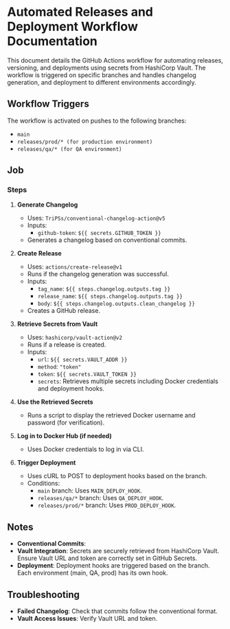 # Automated Releases and Deployment Workflow Documentation

This document details the GitHub Actions workflow for automating releases, versioning, and deployments using secrets from HashiCorp Vault. The workflow is triggered on specific branches and handles changelog generation, and deployment to different environments accordingly.

## Workflow Triggers

The workflow is activated on pushes to the following branches:

- `main`
- `releases/prod/* (for production environment)`
- `releases/qa/* (for QA environment)`

## Job

### Steps

1. **Generate Changelog**
   - Uses: `TriPSs/conventional-changelog-action@v5`
   - Inputs:
     - `github-token`: `${{ secrets.GITHUB_TOKEN }}`
   - Generates a changelog based on conventional commits.

2. **Create Release**
   - Uses: `actions/create-release@v1`
   - Runs if the changelog generation was successful.
   - Inputs:
     - `tag_name`: `${{ steps.changelog.outputs.tag }}`
     - `release_name`: `${{ steps.changelog.outputs.tag }}`
     - `body`: `${{ steps.changelog.outputs.clean_changelog }}`
   - Creates a GitHub release.

3. **Retrieve Secrets from Vault**
   - Uses: `hashicorp/vault-action@v2`
   - Runs if a release is created.
   - Inputs:
     - `url`: `${{ secrets.VAULT_ADDR }}`
     - `method`: `"token"`
     - `token`: `${{ secrets.VAULT_TOKEN }}`
     - `secrets`: Retrieves multiple secrets including Docker credentials and deployment hooks.

4. **Use the Retrieved Secrets**
   - Runs a script to display the retrieved Docker username and password (for verification).

5. **Log in to Docker Hub (if needed)**
   - Uses Docker credentials to log in via CLI.

6. **Trigger Deployment**
    - Uses cURL to POST to deployment hooks based on the branch.
    - Conditions:
      - `main` branch: Uses `MAIN_DEPLOY_HOOK`.
      - `releases/qa/*` branch: Uses `QA_DEPLOY_HOOK`.
      - `releases/prod/*` branch: Uses `PROD_DEPLOY_HOOK`.

## Notes

- **Conventional Commits**: 
- **Vault Integration**: Secrets are securely retrieved from HashiCorp Vault. Ensure Vault URL and token are correctly set in GitHub Secrets.
- **Deployment**: Deployment hooks are triggered based on the branch. Each environment (main, QA, prod) has its own hook.


## Troubleshooting

- **Failed Changelog**: Check that commits follow the conventional format.
- **Vault Access Issues**: Verify Vault URL and token.

